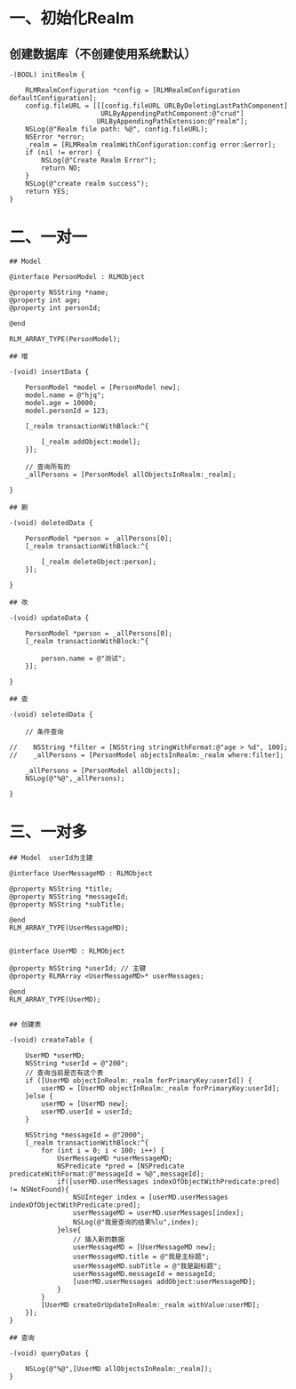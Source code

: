 # 一、初始化Realm

## 创建数据库（不创建使用系统默认）

    -(BOOL) initRealm {

        RLMRealmConfiguration *config = [RLMRealmConfiguration defaultConfiguration];
        config.fileURL = [[[config.fileURL URLByDeletingLastPathComponent]
                           URLByAppendingPathComponent:@"crud"]
                          URLByAppendingPathExtension:@"realm"];
        NSLog(@"Realm file path: %@", config.fileURL);
        NSError *error;
        _realm = [RLMRealm realmWithConfiguration:config error:&error];
        if (nil != error) {
            NSLog(@"Create Realm Error");
            return NO;
        }
        NSLog(@"create realm success");
        return YES;
    }

# 二、一对一

    ## Model

    @interface PersonModel : RLMObject

    @property NSString *name;
    @property int age;
    @property int personId;

    @end

    RLM_ARRAY_TYPE(PersonModel);

    ## 增

    -(void) insertData {

        PersonModel *model = [PersonModel new];
        model.name = @"hjq";
        model.age = 10000;
        model.personId = 123;

        [_realm transactionWithBlock:^{

            [_realm addObject:model];
        }];

        // 查询所有的
        _allPersons = [PersonModel allObjectsInRealm:_realm];

    }

    ## 删

    -(void) deletedData {

        PersonModel *person = _allPersons[0];
        [_realm transactionWithBlock:^{

            [_realm deleteObject:person];
        }];

    }

    ## 改

    -(void) updateData {

        PersonModel *person = _allPersons[0];
        [_realm transactionWithBlock:^{

            person.name = @"测试";
        }];

    }

    ## 查

    -(void) seletedData {

        // 条件查询

    //    NSString *filter = [NSString stringWithFormat:@"age > %d", 100];
    //    _allPersons = [PersonModel objectsInRealm:_realm where:filter];

        _allPersons = [PersonModel allObjects];
        NSLog(@"%@",_allPersons);

    }


# 三、一对多

    ## Model  userId为主建

    @interface UserMessageMD : RLMObject

    @property NSString *title;
    @property NSString *messageId; 
    @property NSString *subTitle;

    @end
    RLM_ARRAY_TYPE(UserMessageMD);


    @interface UserMD : RLMObject

    @property NSString *userId; // 主键
    @property RLMArray <UserMessageMD>* userMessages;

    @end
    RLM_ARRAY_TYPE(UserMD);


    ## 创建表

    -(void) createTable {

        UserMD *userMD;
        NSString *userId = @"200";
        // 查询当前是否有这个表
        if ([UserMD objectInRealm:_realm forPrimaryKey:userId]) {
            userMD = [UserMD objectInRealm:_realm forPrimaryKey:userId];
        }else {
            userMD = [UserMD new];
            userMD.userId = userId;
        }

        NSString *messageId = @"2000";
        [_realm transactionWithBlock:^{
            for (int i = 0; i < 100; i++) {
                UserMessageMD *userMessageMD;
                NSPredicate *pred = [NSPredicate predicateWithFormat:@"messageId = %@",messageId];
                if([userMD.userMessages indexOfObjectWithPredicate:pred] != NSNotFound){
                    NSUInteger index = [userMD.userMessages indexOfObjectWithPredicate:pred];
                    userMessageMD = userMD.userMessages[index];
                    NSLog(@"我是查询的结果%lu",index);
                }else{
                    // 插入新的数据
                    userMessageMD = [UserMessageMD new];
                    userMessageMD.title = @"我是主标题";
                    userMessageMD.subTitle = @"我是副标题";
                    userMessageMD.messageId = messageId;
                    [userMD.userMessages addObject:userMessageMD];
                }
            }
            [UserMD createOrUpdateInRealm:_realm withValue:userMD];
        }];
    }

    ## 查询

    -(void) queryDatas {

        NSLog(@"%@",[UserMD allObjectsInRealm:_realm]);
    }

